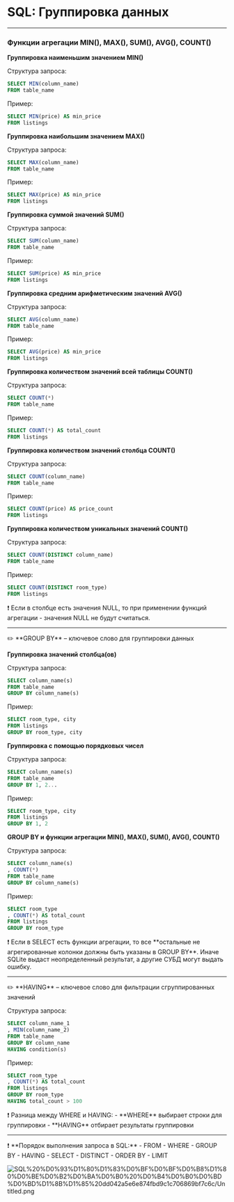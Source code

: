 # SQL: Группировка данных

---

### **Функции агрегации MIN(), MAX(), SUM(), AVG(), COUNT()**

**Группировка наименьшим значением MIN()**

Структура запроса:

```sql
SELECT MIN(column_name)
FROM table_name
```

Пример:

```sql
SELECT MIN(price) AS min_price
FROM listings
```

**Группировка наибольшим значением MAX()**

Структура запроса:

```sql
SELECT MAX(column_name)
FROM table_name
```

Пример:

```sql
SELECT MAX(price) AS min_price
FROM listings
```

**Группировка суммой значений SUM()**

Структура запроса:

```sql
SELECT SUM(column_name)
FROM table_name
```

Пример:

```sql
SELECT SUM(price) AS min_price
FROM listings
```

**Группировка средним арифметическим значений AVG()**

Структура запроса:

```sql
SELECT AVG(column_name)
FROM table_name
```

Пример:

```sql
SELECT AVG(price) AS min_price
FROM listings
```

**Группировка количеством значений всей таблицы COUNT()**

Структура запроса:

```sql
SELECT COUNT(*)
FROM table_name
```

Пример:

```sql
SELECT COUNT(*) AS total_count
FROM listings
```

**Группировка количеством значений столбца COUNT()**

Структура запроса:

```sql
SELECT COUNT(column_name)
FROM table_name
```

Пример:

```sql
SELECT COUNT(price) AS price_count
FROM listings
```

**Группировка количеством уникальных значений COUNT()**

Структура запроса:

```sql
SELECT COUNT(DISTINCT column_name)
FROM table_name
```

Пример:

```sql
SELECT COUNT(DISTINCT room_type) 
FROM listings
```

<aside>
❗ Если в столбце есть значения NULL, то при применении функций агрегации - значения NULL не будут считаться.

</aside>

---

<aside>
✏️ **GROUP BY** – ключевое слово для группировки данных

</aside>

**Группировка значений столбца(ов)**

Структура запроса:

```sql
SELECT column_name(s)
FROM table_name
GROUP BY column_name(s)
```

Пример:

```sql
SELECT room_type, city
FROM listings
GROUP BY room_type, city
```

**Группировка с помощью порядковых чисел**

Структура запроса:

```sql
SELECT column_name(s)
FROM table_name
GROUP BY 1, 2...
```

Пример:

```sql
SELECT room_type, city
FROM listings
GROUP BY 1, 2
```

**GROUP BY и функции агрегации MIN(), MAX(), SUM(), AVG(), COUNT()**

Структура запроса:

```sql
SELECT column_name(s)
, COUNT(*) 
FROM table_name
GROUP BY column_name(s)
```

Пример:

```sql
SELECT room_type
, COUNT(*) AS total_count
FROM listings
GROUP BY room_type
```

<aside>
❗ Если в SELECT есть функции агрегации, то все **остальные не агрегированные колонки должны быть указаны в GROUP BY**. Иначе SQLite выдаст неопределенный результат, а другие СУБД могут выдать ошибку.

</aside>

---

<aside>
✏️ **HAVING** – ключевое слово для фильтрации сгруппированных значений

</aside>

Структура запроса:

```sql
SELECT column_name_1
, MIN(column_name_2)
FROM table_name
GROUP BY column_name 
HAVING condition(s)
```

Пример:

```sql
SELECT room_type
, COUNT(*) AS total_count 
FROM listings
GROUP BY room_type 
HAVING total_count > 100
```

<aside>
❗ Разница между WHERE и HAVING:
- **WHERE** выбирает строки для группировки
- **HAVING** отбирает результаты группировки

</aside>

---

<aside>
❗ **Порядок выполнения запроса в SQL:**
- FROM
- WHERE
- GROUP BY
- HAVING
- SELECT 
- DISTINCT
- ORDER BY
- LIMIT

</aside>

![SQL%20%D0%93%D1%80%D1%83%D0%BF%D0%BF%D0%B8%D1%80%D0%BE%D0%B2%D0%BA%D0%B0%20%D0%B4%D0%B0%D0%BD%D0%BD%D1%8B%D1%85%20dd042a5e6e874fbd9c1c706869bf7c6c/Untitled.png](🌖%20Спецификация%20по%20продуктовой%20разработке/Аналитика%20продукта/SQL2/SQL%20Группировка%20данных%20dd042a5e6e874fbd9c1c706869bf7c6c/Untitled.png)